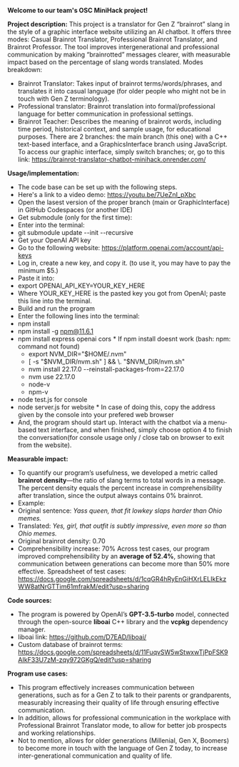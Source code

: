 **Welcome to our team's OSC MiniHack project!**

**Project description:**
This project is a translator for Gen Z “brainrot” slang in the style of a graphic interface website utilizing an AI chatbot. It offers three modes: Casual Brainrot Translator, Professional Brainrot Translator, and Brainrot Professor. The tool improves intergenerational and professional communication by making “brainrotted” messages clearer, with measurable impact based on the percentage of slang words translated.
Modes breakdown: 
  * Brainrot Translator: Takes input of brainrot terms/words/phrases, and translates it into casual language (for older people who might not be in touch with Gen Z terminology).
  * Professional translator: Brainrot translation into formal/professional language for better communication in professional settings.
  * Brainrot Teacher: Describes the meaning of brainrot words, including time period, historical context, and sample usage, for educational purposes.
There are 2 branches: the main branch (this one) with a C++ text-based interface, and a GraphicsInterface branch using JavaScript. To access our graphic interface, simply switch branches; or, go to this link: https://brainrot-translator-chatbot-minihack.onrender.com/

**Usage/implementation:**
  * The code base can be set up with the following steps.
  * Here's a link to a video demo: https://youtu.be/7UeZnI_pXbc
  * Open the lasest version of the proper branch (main or GraphicInterface) in GitHub Codespaces (or another IDE)
  * Get submodule (only for the first time):
   * Enter into the terminal:
   * git submodule update --init --recursive
  * Get your OpenAI API key
   * Go to the following website: https://platform.openai.com/account/api-keys
   * Log in, create a new key, and copy it. (to use it, you may have to pay the minimum $5.)
   * Paste it into:
   * export OPENAI_API_KEY=YOUR_KEY_HERE
   * Where YOUR_KEY_HERE is the pasted key you got from OpenAI; paste this line into the terminal.
  * Build and run the program
   * Enter the following lines into the terminal:
   * npm install
   * npm install -g npm@11.6.1
   * npm install express openai cors
    * If npm install doesnt work (bash: npm: command not found)
      * export NVM_DIR="$HOME/.nvm"
      * [ -s "$NVM_DIR/nvm.sh" ] && \. "$NVM_DIR/nvm.sh"
      * nvm install 22.17.0 --reinstall-packages-from=22.17.0
      * nvm use 22.17.0
       * node-v
       * npm-v
   * node test.js for console
   * node server.js for website
    * In case of doing this, copy the address given by the console into your prefered web browser  
  * And, the program should start up. Interact with the chatbot via a menu-based text interface, and when finished, simply choose option 4 to finish the conversation(for console usage only / close tab on browser to exit from the website).

**Measurable impact:**
  * To quantify our program’s usefulness, we developed a metric called **brainrot density**—the ratio of slang terms to total words in a message. The percent density equals the percent increase in comprehensibility after translation, since the output always contains 0% brainrot.
  * Example:
   * Original sentence: _Yass queen, that fit lowkey slaps harder than Ohio memes._
   * Translated: _Yes, girl, that outfit is subtly impressive, even more so than Ohio memes._
   * Original brainrot density: 0.70
   * Comprehensibility increase: 70%
Across test cases, our program improved comprehensibility by an **average of 52.4%**, showing that communication between generations can become more than 50% more effective. Spreadsheet of test cases: https://docs.google.com/spreadsheets/d/1cqGR4hRyEnGiHXrLELIkEkzWW8atNrGTTim61mfrakM/edit?usp=sharing

**Code sources:**
  * The program is powered by OpenAI’s **GPT-3.5-turbo** model, connected through the open-source **liboai** C++ library and the **vcpkg** dependency manager.
  * liboai link: https://github.com/D7EAD/liboai/
  * Custom database of brainrot terms: https://docs.google.com/spreadsheets/d/11FuqvSW5wStwxwTjPpFSK9AIkF33U7zM-zqy972GKgQ/edit?usp=sharing

**Program use cases:**
  * This program effectively increases communication between generations, such as for a Gen Z to talk to their parents or grandparents, measurably increasing their quality of life through ensuring effective communication.
  * In addition, allows for professional communication in the workplace with Professional Brainrot Translator mode, to allow for better job prospects and working relationships.
  * Not to mention, allows for older generations (Millenial, Gen X, Boomers) to become more in touch with the language of Gen Z today, to increase inter-generational communication and quality of life.
